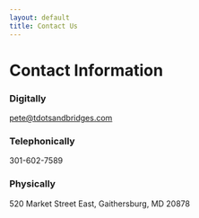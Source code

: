 ```yaml
---
layout: default
title: Contact Us
---
```


# Contact Information

### Digitally

pete@tdotsandbridges.com

### Telephonically 

301-602-7589

### Physically

520 Market Street East,
Gaithersburg, MD 20878

